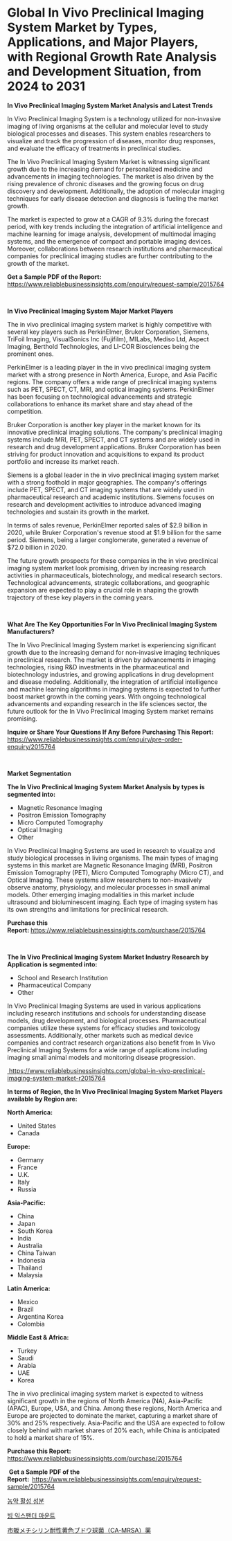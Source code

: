 <p><h1>Global In Vivo Preclinical Imaging System Market by Types, Applications, and Major Players, with Regional Growth Rate Analysis and Development Situation, from 2024 to 2031</h1></p><p><strong>In Vivo Preclinical Imaging System Market Analysis and Latest Trends</strong></p>
<p><p>In Vivo Preclinical Imaging System is a technology utilized for non-invasive imaging of living organisms at the cellular and molecular level to study biological processes and diseases. This system enables researchers to visualize and track the progression of diseases, monitor drug responses, and evaluate the efficacy of treatments in preclinical studies.</p><p>The In Vivo Preclinical Imaging System Market is witnessing significant growth due to the increasing demand for personalized medicine and advancements in imaging technologies. The market is also driven by the rising prevalence of chronic diseases and the growing focus on drug discovery and development. Additionally, the adoption of molecular imaging techniques for early disease detection and diagnosis is fueling the market growth.</p><p>The market is expected to grow at a CAGR of 9.3% during the forecast period, with key trends including the integration of artificial intelligence and machine learning for image analysis, development of multimodal imaging systems, and the emergence of compact and portable imaging devices. Moreover, collaborations between research institutions and pharmaceutical companies for preclinical imaging studies are further contributing to the growth of the market.</p></p>
<p><strong>Get a Sample PDF of the Report:&nbsp;</strong> <a href="https://www.reliablebusinessinsights.com/enquiry/request-sample/2015764">https://www.reliablebusinessinsights.com/enquiry/request-sample/2015764</a></p>
<p>&nbsp;</p>
<p><strong>In Vivo Preclinical Imaging System Major Market Players</strong></p>
<p><p>The in vivo preclinical imaging system market is highly competitive with several key players such as PerkinElmer, Bruker Corporation, Siemens, TriFoil Imaging, VisualSonics Inc (Fujifilm), MILabs, Mediso Ltd, Aspect Imaging, Berthold Technologies, and LI-COR Biosciences being the prominent ones.</p><p>PerkinElmer is a leading player in the in vivo preclinical imaging system market with a strong presence in North America, Europe, and Asia Pacific regions. The company offers a wide range of preclinical imaging systems such as PET, SPECT, CT, MRI, and optical imaging systems. PerkinElmer has been focusing on technological advancements and strategic collaborations to enhance its market share and stay ahead of the competition.</p><p>Bruker Corporation is another key player in the market known for its innovative preclinical imaging solutions. The company's preclinical imaging systems include MRI, PET, SPECT, and CT systems and are widely used in research and drug development applications. Bruker Corporation has been striving for product innovation and acquisitions to expand its product portfolio and increase its market reach.</p><p>Siemens is a global leader in the in vivo preclinical imaging system market with a strong foothold in major geographies. The company's offerings include PET, SPECT, and CT imaging systems that are widely used in pharmaceutical research and academic institutions. Siemens focuses on research and development activities to introduce advanced imaging technologies and sustain its growth in the market.</p><p>In terms of sales revenue, PerkinElmer reported sales of $2.9 billion in 2020, while Bruker Corporation's revenue stood at $1.9 billion for the same period. Siemens, being a larger conglomerate, generated a revenue of $72.0 billion in 2020.</p><p>The future growth prospects for these companies in the in vivo preclinical imaging system market look promising, driven by increasing research activities in pharmaceuticals, biotechnology, and medical research sectors. Technological advancements, strategic collaborations, and geographic expansion are expected to play a crucial role in shaping the growth trajectory of these key players in the coming years.</p></p>
<p>&nbsp;</p>
<p><strong>What Are The Key Opportunities For In Vivo Preclinical Imaging System Manufacturers?</strong></p>
<p><p>The In Vivo Preclinical Imaging System market is experiencing significant growth due to the increasing demand for non-invasive imaging techniques in preclinical research. The market is driven by advancements in imaging technologies, rising R&D investments in the pharmaceutical and biotechnology industries, and growing applications in drug development and disease modeling. Additionally, the integration of artificial intelligence and machine learning algorithms in imaging systems is expected to further boost market growth in the coming years. With ongoing technological advancements and expanding research in the life sciences sector, the future outlook for the In Vivo Preclinical Imaging System market remains promising.</p></p>
<p><strong>Inquire or Share Your Questions If Any Before Purchasing This Report:</strong> <a href="https://www.reliablebusinessinsights.com/enquiry/pre-order-enquiry/2015764">https://www.reliablebusinessinsights.com/enquiry/pre-order-enquiry/2015764</a></p>
<p>&nbsp;</p>
<p><strong>Market Segmentation</strong></p>
<p><strong>The In Vivo Preclinical Imaging System Market Analysis by types is segmented into:</strong></p>
<p><ul><li>Magnetic Resonance Imaging</li><li>Positron Emission Tomography</li><li>Micro Computed Tomography</li><li>Optical Imaging</li><li>Other</li></ul></p>
<p><p>In Vivo Preclinical Imaging Systems are used in research to visualize and study biological processes in living organisms. The main types of imaging systems in this market are Magnetic Resonance Imaging (MRI), Positron Emission Tomography (PET), Micro Computed Tomography (Micro CT), and Optical Imaging. These systems allow researchers to non-invasively observe anatomy, physiology, and molecular processes in small animal models. Other emerging imaging modalities in this market include ultrasound and bioluminescent imaging. Each type of imaging system has its own strengths and limitations for preclinical research.</p></p>
<p><strong>Purchase this Report:&nbsp;</strong><a href="https://www.reliablebusinessinsights.com/purchase/2015764">https://www.reliablebusinessinsights.com/purchase/2015764</a></p>
<p>&nbsp;</p>
<p><strong>The In Vivo Preclinical Imaging System Market Industry Research by Application is segmented into:</strong></p>
<p><ul><li>School and Research Institution</li><li>Pharmaceutical Company</li><li>Other</li></ul></p>
<p><p>In Vivo Preclinical Imaging Systems are used in various applications including research institutions and schools for understanding disease models, drug development, and biological processes. Pharmaceutical companies utilize these systems for efficacy studies and toxicology assessments. Additionally, other markets such as medical device companies and contract research organizations also benefit from In Vivo Preclinical Imaging Systems for a wide range of applications including imaging small animal models and monitoring disease progression.</p></p>
<p><a href="https://www.reliablebusinessinsights.com/global-in-vivo-preclinical-imaging-system-market-r2015764">&nbsp;https://www.reliablebusinessinsights.com/global-in-vivo-preclinical-imaging-system-market-r2015764</a></p>
<p><strong>In terms of Region, the In Vivo Preclinical Imaging System Market Players available by Region are:</strong></p>
<p>
    <p> <strong> North America: </strong>
        <ul>
            <li>United States</li>
            <li>Canada</li>
        </ul>
        </p> 
    <p> <strong> Europe: </strong>
        <ul>
            <li>Germany</li>
            <li>France</li>
            <li>U.K.</li>
            <li>Italy</li>
            <li>Russia</li>
        </ul>
        </p> 
    <p> <strong> Asia-Pacific: </strong>
        <ul>
            <li>China</li>
            <li>Japan</li>
            <li>South Korea</li>
            <li>India</li>
            <li>Australia</li>
            <li>China Taiwan</li>
            <li>Indonesia</li>
            <li>Thailand</li>
            <li>Malaysia</li>
        </ul>
        </p> 
    <p> <strong> Latin America: </strong>
        <ul>
            <li>Mexico</li>
            <li>Brazil</li>
            <li>Argentina Korea</li>
            <li>Colombia</li>
        </ul>
        </p> 
    <p> <strong> Middle East & Africa: </strong>
        <ul>
            <li>Turkey</li>
            <li>Saudi</li>
            <li>Arabia</li>
            <li>UAE</li>
            <li>Korea</li>
        </ul>
    </p>
    </p>
<p><p>The in vivo preclinical imaging system market is expected to witness significant growth in the regions of North America (NA), Asia-Pacific (APAC), Europe, USA, and China. Among these regions, North America and Europe are projected to dominate the market, capturing a market share of 30% and 25% respectively. Asia-Pacific and the USA are expected to follow closely behind with market shares of 20% each, while China is anticipated to hold a market share of 15%.</p></p>
<p><strong>Purchase this Report: </strong><a href="https://www.reliablebusinessinsights.com/purchase/2015764">https://www.reliablebusinessinsights.com/purchase/2015764</a></p>
<p>&nbsp;<strong>Get a Sample PDF of the Report:&nbsp;&nbsp;</strong><a href="https://www.reliablebusinessinsights.com/enquiry/request-sample/2015764">https://www.reliablebusinessinsights.com/enquiry/request-sample/2015764</a></p>
<p><strong></strong></p>
<p><p><a href="https://medium.com/@kellylyncyh543964/2024%EB%85%84%EB%B6%80%ED%84%B0-2031%EB%85%84%EA%B9%8C%EC%A7%80-%EC%97%B0%ED%8F%89%EA%B7%A0-%EC%84%B1%EC%9E%A5%EB%A5%A0%EC%9D%B8-%EB%A1%9C-%ED%99%95%EC%9E%A5%EB%90%98%EB%8A%94-%EB%86%8D%EC%95%BD-%EC%9C%A0%ED%9A%A8-%EC%84%B1%EB%B6%84-%EC%8B%9C%EC%9E%A5-%EA%B7%9C%EB%AA%A8%EC%97%90-%EB%8C%80%ED%95%9C-%ED%86%B5%EC%B0%B0%EB%A0%A5-2810448e2e46">농약 활성 성분</a></p><p><a href="https://medium.com/@rahiboni7_88509/%EB%B9%94-%ED%99%95%EB%8C%80%EA%B8%B0-%EB%A7%88%EC%9A%B4%ED%8A%B8-%EC%8B%9C%EC%9E%A5%EC%9D%98-%EC%8B%AC%EC%B8%B5-%EB%B6%84%EC%84%9D-%EB%8F%99%ED%96%A5-%EC%8B%9C%EC%9E%A5-%EC%84%B8%EB%B6%84%ED%99%94-%EB%B0%8F-%EA%B2%BD%EC%9F%81-%EB%B6%84%EC%84%9D-5040eb84cacf">빔 익스팬더 마운트</a></p><p><a href="https://medium.com/@kelsitorphy644/%E7%B7%8F%E5%90%88%E7%9A%84%E3%81%AA%E3%82%B0%E3%83%AD%E3%83%BC%E3%83%90%E3%83%AB%E3%82%B3%E3%83%9F%E3%83%A5%E3%83%8B%E3%83%86%E3%82%A3%E7%8D%B2%E5%BE%97%E3%83%A1%E3%83%81%E3%82%B7%E3%83%AA%E3%83%B3%E8%80%90%E6%80%A7%E3%83%96%E3%83%89%E3%82%A6%E7%90%83%E8%8F%8C-ca-mrsa-%E8%96%AC%E5%B8%82%E5%A0%B4%E3%81%AE%E5%88%86%E6%9E%90-%E6%88%90%E9%95%B7%E5%8B%95%E5%90%91%E3%81%A8%E5%B8%82%E5%A0%B4%E4%BA%88%E6%B8%AC-2024%E5%B9%B4-2031%E5%B9%B4-e76bf9c2fc6e">市販メチシリン耐性黄色ブドウ球菌（CA-MRSA）薬</a></p></p>